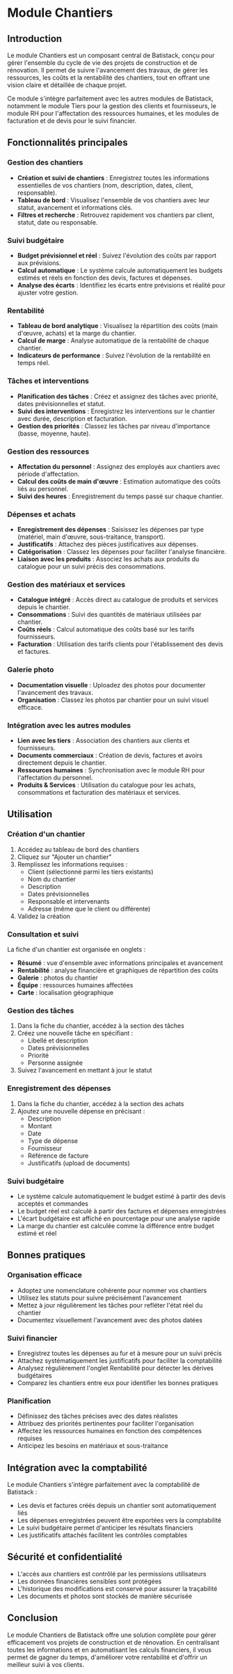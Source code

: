 # Module Chantiers

## Introduction

Le module Chantiers est un composant central de Batistack, conçu pour gérer l'ensemble du cycle de vie des projets de construction et de rénovation. Il permet de suivre l'avancement des travaux, de gérer les ressources, les coûts et la rentabilité des chantiers, tout en offrant une vision claire et détaillée de chaque projet.

Ce module s'intègre parfaitement avec les autres modules de Batistack, notamment le module Tiers pour la gestion des clients et fournisseurs, le module RH pour l'affectation des ressources humaines, et les modules de facturation et de devis pour le suivi financier.

## Fonctionnalités principales

### Gestion des chantiers

- **Création et suivi de chantiers** : Enregistrez toutes les informations essentielles de vos chantiers (nom, description, dates, client, responsable).
- **Tableau de bord** : Visualisez l'ensemble de vos chantiers avec leur statut, avancement et informations clés.
- **Filtres et recherche** : Retrouvez rapidement vos chantiers par client, statut, date ou responsable.

### Suivi budgétaire

- **Budget prévisionnel et réel** : Suivez l'évolution des coûts par rapport aux prévisions.
- **Calcul automatique** : Le système calcule automatiquement les budgets estimés et réels en fonction des devis, factures et dépenses.
- **Analyse des écarts** : Identifiez les écarts entre prévisions et réalité pour ajuster votre gestion.

### Rentabilité

- **Tableau de bord analytique** : Visualisez la répartition des coûts (main d'œuvre, achats) et la marge du chantier.
- **Calcul de marge** : Analyse automatique de la rentabilité de chaque chantier.
- **Indicateurs de performance** : Suivez l'évolution de la rentabilité en temps réel.

### Tâches et interventions

- **Planification des tâches** : Créez et assignez des tâches avec priorité, dates prévisionnelles et statut.
- **Suivi des interventions** : Enregistrez les interventions sur le chantier avec durée, description et facturation.
- **Gestion des priorités** : Classez les tâches par niveau d'importance (basse, moyenne, haute).

### Gestion des ressources

- **Affectation du personnel** : Assignez des employés aux chantiers avec période d'affectation.
- **Calcul des coûts de main d'œuvre** : Estimation automatique des coûts liés au personnel.
- **Suivi des heures** : Enregistrement du temps passé sur chaque chantier.

### Dépenses et achats

- **Enregistrement des dépenses** : Saisissez les dépenses par type (matériel, main d'œuvre, sous-traitance, transport).
- **Justificatifs** : Attachez des pièces justificatives aux dépenses.
- **Catégorisation** : Classez les dépenses pour faciliter l'analyse financière.
- **Liaison avec les produits** : Associez les achats aux produits du catalogue pour un suivi précis des consommations.

### Gestion des matériaux et services

- **Catalogue intégré** : Accès direct au catalogue de produits et services depuis le chantier.
- **Consommations** : Suivi des quantités de matériaux utilisées par chantier.
- **Coûts réels** : Calcul automatique des coûts basé sur les tarifs fournisseurs.
- **Facturation** : Utilisation des tarifs clients pour l'établissement des devis et factures.

### Galerie photo

- **Documentation visuelle** : Uploadez des photos pour documenter l'avancement des travaux.
- **Organisation** : Classez les photos par chantier pour un suivi visuel efficace.

### Intégration avec les autres modules

- **Lien avec les tiers** : Association des chantiers aux clients et fournisseurs.
- **Documents commerciaux** : Création de devis, factures et avoirs directement depuis le chantier.
- **Ressources humaines** : Synchronisation avec le module RH pour l'affectation du personnel.
- **Produits & Services** : Utilisation du catalogue pour les achats, consommations et facturation des matériaux et services.

## Utilisation

### Création d'un chantier

1. Accédez au tableau de bord des chantiers
2. Cliquez sur "Ajouter un chantier"
3. Remplissez les informations requises :
   - Client (sélectionné parmi les tiers existants)
   - Nom du chantier
   - Description
   - Dates prévisionnelles
   - Responsable et intervenants
   - Adresse (même que le client ou différente)
4. Validez la création

### Consultation et suivi

La fiche d'un chantier est organisée en onglets :

- **Résumé** : vue d'ensemble avec informations principales et avancement
- **Rentabilité** : analyse financière et graphiques de répartition des coûts
- **Galerie** : photos du chantier
- **Équipe** : ressources humaines affectées
- **Carte** : localisation géographique

### Gestion des tâches

1. Dans la fiche du chantier, accédez à la section des tâches
2. Créez une nouvelle tâche en spécifiant :
   - Libellé et description
   - Dates prévisionnelles
   - Priorité
   - Personne assignée
3. Suivez l'avancement en mettant à jour le statut

### Enregistrement des dépenses

1. Dans la fiche du chantier, accédez à la section des achats
2. Ajoutez une nouvelle dépense en précisant :
   - Description
   - Montant
   - Date
   - Type de dépense
   - Fournisseur
   - Référence de facture
   - Justificatifs (upload de documents)

### Suivi budgétaire

- Le système calcule automatiquement le budget estimé à partir des devis acceptés et commandes
- Le budget réel est calculé à partir des factures et dépenses enregistrées
- L'écart budgétaire est affiché en pourcentage pour une analyse rapide
- La marge du chantier est calculée comme la différence entre budget estimé et réel

## Bonnes pratiques

### Organisation efficace

- Adoptez une nomenclature cohérente pour nommer vos chantiers
- Utilisez les statuts pour suivre précisément l'avancement
- Mettez à jour régulièrement les tâches pour refléter l'état réel du chantier
- Documentez visuellement l'avancement avec des photos datées

### Suivi financier

- Enregistrez toutes les dépenses au fur et à mesure pour un suivi précis
- Attachez systématiquement les justificatifs pour faciliter la comptabilité
- Analysez régulièrement l'onglet Rentabilité pour détecter les dérives budgétaires
- Comparez les chantiers entre eux pour identifier les bonnes pratiques

### Planification

- Définissez des tâches précises avec des dates réalistes
- Attribuez des priorités pertinentes pour faciliter l'organisation
- Affectez les ressources humaines en fonction des compétences requises
- Anticipez les besoins en matériaux et sous-traitance

## Intégration avec la comptabilité

Le module Chantiers s'intègre parfaitement avec la comptabilité de Batistack :

- Les devis et factures créés depuis un chantier sont automatiquement liés
- Les dépenses enregistrées peuvent être exportées vers la comptabilité
- Le suivi budgétaire permet d'anticiper les résultats financiers
- Les justificatifs attachés facilitent les contrôles comptables

## Sécurité et confidentialité

- L'accès aux chantiers est contrôlé par les permissions utilisateurs
- Les données financières sensibles sont protégées
- L'historique des modifications est conservé pour assurer la traçabilité
- Les documents et photos sont stockés de manière sécurisée

## Conclusion

Le module Chantiers de Batistack offre une solution complète pour gérer efficacement vos projets de construction et de rénovation. En centralisant toutes les informations et en automatisant les calculs financiers, il vous permet de gagner du temps, d'améliorer votre rentabilité et d'offrir un meilleur suivi à vos clients.
